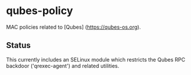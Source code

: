 qubes-policy
============

MAC policies related to [Qubes] (https://qubes-os.org).


Status
------

This currently includes an SELinux module which restricts the Qubes RPC backdoor ('qrexec-agent') and related utilities.
